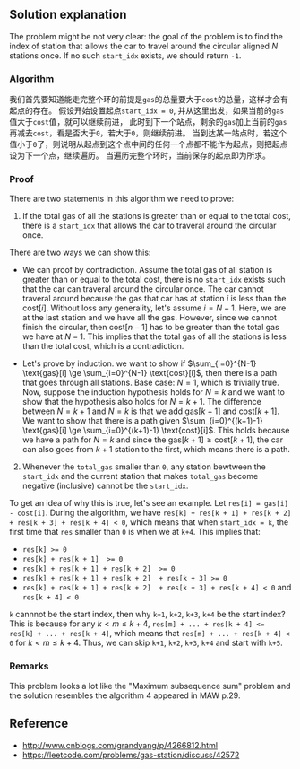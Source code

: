 ## Solution explanation

The problem might be not very clear: the goal of the problem is to find the index of station
that allows the car to travel around the circular aligned $N$ stations once. If no such `start_idx`
exists, we should return `-1`.

### Algorithm

我们首先要知道能走完整个环的前提是`gas`的总量要大于`cost`的总量，这样才会有起点的存在。
假设开始设置起点`start_idx = 0`, 并从这里出发，如果当前的`gas`值大于`cost`值，就可以继续前进，
此时到下一个站点，剩余的`gas`加上当前的`gas`再减去`cost`，看是否大于`0`，若大于`0`，则继续前进。
当到达某一站点时，若这个值小于`0`了，则说明从起点到这个点中间的任何一个点都不能作为起点，则把起点设为下一个点，继续遍历。
当遍历完整个环时，当前保存的起点即为所求。

### Proof

There are two statements in this algorithm we need to prove:

1) If the total gas of all the stations is greater than or equal to the total cost, there is a 
`start_idx` that allows the car to traveral around the circular once.

There are two ways we can show this:

- We can proof by contradiction. Assume the total gas of all station is greater than or equal to the
total cost, there is no `start_idx` exists such that the car can traveral around the circular once.
The car cannot traveral around because the gas that car has at station $i$ is less than the $\text{cost}[i]$.
Without loss any generality, let's assume $i = N-1$. Here, we are at the last station and we have
all the gas. However, since we cannot finish the circular, then $\text{cost}[n-1]$ has to be greater than
the total gas we have at $N-1$. This implies that the total gas of all the stations is less than the total
cost, which is a contradiction.

- Let's prove by induction. we want to show if $\sum_{i=0}^{N-1} \text{gas}[i] \ge \sum_{i=0}^{N-1} \text{cost}[i]$,
then there is a path that goes through all stations. Base case: $N=1$, which is trivially true. Now,
suppose the induction hypothesis holds for $N=k$ and we want to show that the hypothesis also holds for $N=k+1$.
The difference between $N=k+1$ and $N = k$ is that we add $\text{gas}[k+1]$ and $\text{cost}[k+1]$. We want
to show that there is a path given $\sum_{i=0}^{(k+1)-1} \text{gas}[i] \ge \sum_{i=0}^{(k+1)-1} \text{cost}[i]$.
This holds because we have a path for $N=k$ and since the $\text{gas}[k+1] \ge \text{cost}[k+1]$,
the car can also goes from $k+1$ station to the first, which means there is a path.


2) Whenever the `total_gas` smaller than `0`, any station bewtween the `start_idx` and the current station
that makes `total_gas` become negative (inclusive) cannot be the `start_idx`.

To get an idea of why this is true, let's see an example.
Let `res[i] = gas[i] - cost[i]`. During the algorithm, we have 
`res[k] + res[k + 1] + res[k + 2]  + res[k + 3] + res[k + 4] < 0`, which means that when `start_idx = k`,
the first time that `res` smaller than `0` is when we at `k+4`. This implies that:

- `res[k] >= 0`
- `res[k] + res[k + 1]  >= 0`
- `res[k] + res[k + 1] + res[k + 2]  >= 0`
- `res[k] + res[k + 1] + res[k + 2]  + res[k + 3] >= 0`
- `res[k] + res[k + 1] + res[k + 2]  + res[k + 3] + res[k + 4] < 0` and `res[k + 4] < 0`

`k` cannnot be the start index, then why `k+1`, `k+2`, `k+3`, `k+4` be the start index? This is because
for any $k < m \le k+4$, `res[m] + ... + res[k + 4] <= res[k] + ... + res[k + 4]`, which means that
`res[m] + ... + res[k + 4] < 0` for $k < m \le k+4$. Thus, we can skip `k+1`, `k+2`, `k+3`, `k+4`
and start with `k+5`.

### Remarks

This problem looks a lot like the "Maximum subsequence sum" problem and the solution resembles the
algorithm 4 appeared in MAW p.29.

## Reference

- http://www.cnblogs.com/grandyang/p/4266812.html
- https://leetcode.com/problems/gas-station/discuss/42572
